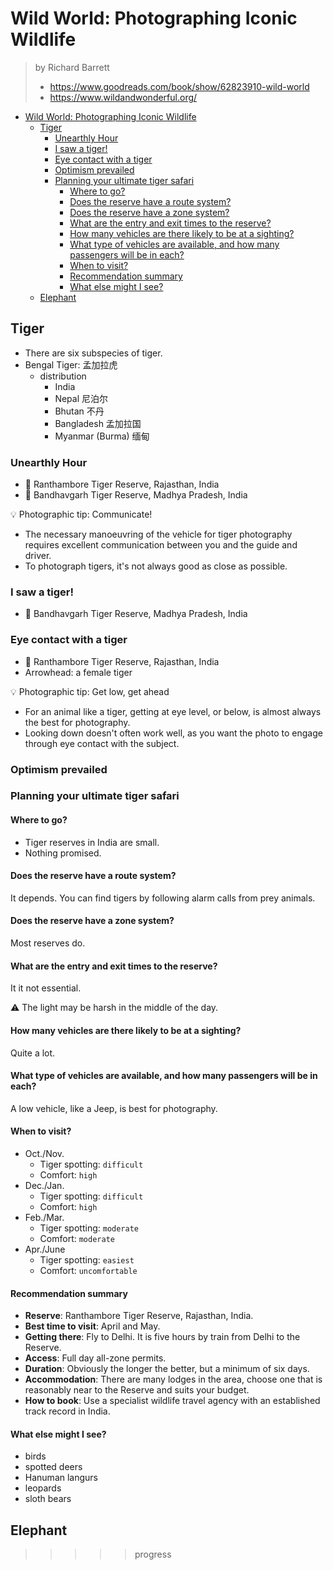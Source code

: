 # Wild World: Photographing Iconic Wildlife

> by Richard Barrett
>
> - <https://www.goodreads.com/book/show/62823910-wild-world>
> - <https://www.wildandwonderful.org/>

- [Wild World: Photographing Iconic Wildlife](#wild-world-photographing-iconic-wildlife)
  - [Tiger](#tiger)
    - [Unearthly Hour](#unearthly-hour)
    - [I saw a tiger!](#i-saw-a-tiger)
    - [Eye contact with a tiger](#eye-contact-with-a-tiger)
    - [Optimism prevailed](#optimism-prevailed)
    - [Planning your ultimate tiger safari](#planning-your-ultimate-tiger-safari)
      - [Where to go?](#where-to-go)
      - [Does the reserve have a route system?](#does-the-reserve-have-a-route-system)
      - [Does the reserve have a zone system?](#does-the-reserve-have-a-zone-system)
      - [What are the entry and exit times to the reserve?](#what-are-the-entry-and-exit-times-to-the-reserve)
      - [How many vehicles are there likely to be at a sighting?](#how-many-vehicles-are-there-likely-to-be-at-a-sighting)
      - [What type of vehicles are available, and how many passengers will be in each?](#what-type-of-vehicles-are-available-and-how-many-passengers-will-be-in-each)
      - [When to visit?](#when-to-visit)
      - [Recommendation summary](#recommendation-summary)
      - [What else might I see?](#what-else-might-i-see)
  - [Elephant](#elephant)

## Tiger

- There are six subspecies of tiger.
- Bengal Tiger: 孟加拉虎
  - distribution
    - India
    - Nepal 尼泊尔
    - Bhutan 不丹
    - Bangladesh 孟加拉国
    - Myanmar (Burma) 缅甸

### Unearthly Hour

- 📍 Ranthambore Tiger Reserve, Rajasthan, India
- 📍 Bandhavgarh Tiger Reserve, Madhya Pradesh, India

💡 Photographic tip: Communicate!

- The necessary manoeuvring of the vehicle for tiger photography requires
  excellent communication between you and the guide and driver.
- To photograph tigers, it's not always good as close as possible.

### I saw a tiger!

- 📍 Bandhavgarh Tiger Reserve, Madhya Pradesh, India

### Eye contact with a tiger

- 📍 Ranthambore Tiger Reserve, Rajasthan, India
- Arrowhead: a female tiger

💡 Photographic tip: Get low, get ahead

- For an animal like a tiger, getting at eye level, or below, is almost always
  the best for photography.
- Looking down doesn't often work well, as you want the photo to engage through
  eye contact with the subject.

### Optimism prevailed

### Planning your ultimate tiger safari

#### Where to go?

- Tiger reserves in India are small.
- Nothing promised.

#### Does the reserve have a route system?

It depends. You can find tigers by following alarm calls from prey animals.

#### Does the reserve have a zone system?

Most reserves do.

#### What are the entry and exit times to the reserve?

It it not essential.

⚠️ The light may be harsh in the middle of the day.

#### How many vehicles are there likely to be at a sighting?

Quite a lot.

#### What type of vehicles are available, and how many passengers will be in each?

A low vehicle, like a Jeep, is best for photography.

#### When to visit?

- Oct./Nov.
  - Tiger spotting: `difficult`
  - Comfort: `high`
- Dec./Jan.
  - Tiger spotting: `difficult`
  - Comfort: `high`
- Feb./Mar.
  - Tiger spotting: `moderate`
  - Comfort: `moderate`
- Apr./June
  - Tiger spotting: `easiest`
  - Comfort: `uncomfortable`

#### Recommendation summary

- **Reserve**: Ranthambore Tiger Reserve, Rajasthan, India.
- **Best time to visit**: April and May.
- **Getting there**: Fly to Delhi. It is five hours by train from Delhi to the
  Reserve.
- **Access**: Full day all-zone permits.
- **Duration**: Obviously the longer the better, but a minimum of six days.
- **Accommodation**: There are many lodges in the area, choose one that is
  reasonably near to the Reserve and suits your budget.
- **How to book**: Use a specialist wildlife travel agency with an established
  track record in India.

#### What else might I see?

- birds
- spotted deers
- Hanuman langurs
- leopards
- sloth bears

## Elephant

>>>>> progress
